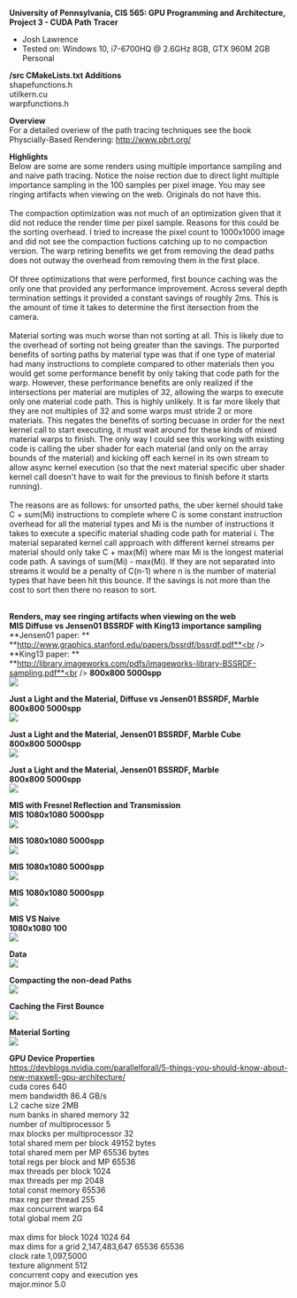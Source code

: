 **University of Pennsylvania, CIS 565: GPU Programming and Architecture,
Project 3 - CUDA Path Tracer**

* Josh Lawrence
* Tested on: Windows 10, i7-6700HQ @ 2.6GHz 8GB, GTX 960M 2GB  Personal

**/src CMakeLists.txt Additions**<br />
shapefunctions.h<br />
utilkern.cu<br />
warpfunctions.h<br />

**Overview**<br />
For a detailed overiew of the path tracing techniques see the book Physcially-Based Rendering:
http://www.pbrt.org/

**Highlights**<br />
    Below are some are some renders using multiple importance sampling and and naive path tracing. Notice the noise rection due to direct light multiple importance sampling in the 100 samples per pixel image. You may see ringing artifacts when viewing on the web. Originals do not have this.
<br />
<br />
    The compaction optimization was not much of an optimization given that it did not reduce the render time per pixel sample. Reasons for this could be the sorting overhead. I tried to increase the pixel count to 1000x1000 image and did not see the compaction fuctions catching up to no compaction version. The warp retiring benefits we get from removing the dead paths does not outway the overhead from removing them in the first place.
<br />
<br />
    Of three optimizations that were performed, first bounce caching was the only one that provided any performance improvement. Across several depth termination settings it provided a constant savings of roughly 2ms. This is the amount of time it takes to determine the first itersection from the camera. 
<br />
<br />
    Material sorting was much worse than not sorting at all. This is likely due to the overhead of sorting not being greater than the savings. The purported benefits of sorting paths by material type was that if one type of material had many instructions to complete compared to other materials then you would get some performance benefit by only taking that code path for the warp. However, these performance benefits are only realized if the intersections per material are mutiples of 32, allowing the warps to execute only one material code path. This is highly unlikely. It is far more likely that they are not multiples of 32 and some warps must stride 2 or more materials. This negates the benefits of sorting becuase in order for the next kernel call to start executing, it must wait around for these kinds of mixed material warps to finish. The only way I could see this working with existing code is calling the uber shader for each material (and only on the array bounds of the material) and kicking off each kernel in its own stream to allow async kernel execution (so that the next material specific uber shader kernel call doesn't have to wait for the previous to finish before it starts running). 
<br />
<br />
    The reasons are as follows: for unsorted paths, the uber kernel should take C + sum(Mi) instructions to complete where C is some constant instruction overhead for all the material types and Mi is the number of instructions it takes to execute a specific material shading code path for material i. The material separated kernel call approach with different kernel streams per material should only take C + max(Mi) where max Mi is the longest material code path. A savings of sum(Mi) - max(Mi). If they are not separated into streams it would be a penalty of C(n-1) where n is the number of material types that have been hit this bounce. If the savings is not more than the cost to sort then there no reason to sort.
<br />
<br />


**Renders, may see ringing artifacts when viewing on the web**<br />
**MIS Diffuse vs Jensen01 BSSRDF with King13 importance sampling**<br />
**Jensen01 paper: **<br />
**http://www.graphics.stanford.edu/papers/bssrdf/bssrdf.pdf**<br />
**King13 paper: **<br />
**http://library.imageworks.com/pdfs/imageworks-library-BSSRDF-sampling.pdf**<br />
**800x800 5000spp**<br />
![](img/FL10_DiffuseVsMarbleMIS5k.png)

**Just a Light and the Material, Diffuse vs Jensen01 BSSRDF, Marble**<br />
**800x800 5000spp**<br />
![](img/JustLight_DiffuseVsMarble.png)

**Just a Light and the Material, Jensen01 BSSRDF, Marble Cube**<br />
**800x800 5000spp**<br />
![](img/JustLight_MarbleCube.png)

**Just a Light and the Material, Jensen01 BSSRDF, Marble**<br />
**800x800 5000spp**<br />
![](img/JustSi_wrefl3.png)

**MIS with Fresnel Reflection and Transmission**<br />
**MIS 1080x1080 5000spp**<br />
![](img/cornellGlassCubeMIS5000.png)

**MIS 1080x1080 5000spp**<br />
![](img/cornellGlassMIS5000.png)

**MIS 1080x1080 5000spp**<br />
![](img/cornellGlassYellowMIS5000.png)

**MIS 1080x1080 5000spp**<br />
![](img/cornellDiffuseMIS5000.png)

**MIS VS Naive**<br />
**1080x1080 100**<br />
![](img/cornellMISvsNAIVE100.png)


**Data**<br />
![](img/data.png)

**Compacting the non-dead Paths**<br />
![](img/compact.png)

**Caching the First Bounce**<br />
![](img/firstbouncecaching.png)

**Material Sorting**<br />
![](img/materialsorting.png)


**GPU Device Properties**<br />
https://devblogs.nvidia.com/parallelforall/5-things-you-should-know-about-new-maxwell-gpu-architecture/<br />
cuda cores 640<br />
mem bandwidth 86.4 GB/s<br />
L2 cache size 2MB<br />
num banks in shared memory 32<br />
number of multiprocessor 5<br />
max blocks per multiprocessor 32<br />
total shared mem per block 49152 bytes<br />
total shared mem per MP 65536 bytes<br />
total regs per block and MP 65536<br />
max threads per block 1024<br />
max threads per mp 2048<br />
total const memory 65536<br />
max reg per thread 255<br />
max concurrent warps 64<br />
total global mem 2G<br />
<br />
max dims for block 1024 1024 64<br />
max dims for a grid 2,147,483,647 65536 65536<br />
clock rate 1,097,5000<br />
texture alignment 512<br />
concurrent copy and execution yes<br />
major.minor 5.0<br />
